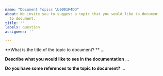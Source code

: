 ```yaml
---
name: "Document Topics \U0001F4DD"
about: We invite you to suggest a topic that you would like to document or ask us
  to document.
title: ''
labels: question
assignees: ''

---
```


**What is the title of the topic to document? **
...

**Describe what you would like to see in the documentation**
...

**Do you have some references to the topic to document?**
...
